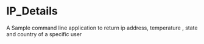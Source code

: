 # IP_Details
A Sample command line application to return ip address, temperature , state and country of a specific user
